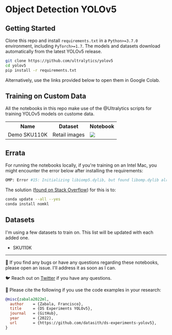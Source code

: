 # Object Detection YOLOv5

## Getting Started

Clone this repo and install `requirements.txt` in a `Python>=3.7.0` environment, 
including `PyTorch>=1.7`. The models and datasets download automatically from the
latest YOLOv5 release.

```bash
git clone https://github.com/ultralytics/yolov5
cd yolov5 
pip install -r requirements.txt
```

Alternatively, use the links provided below to open them in Google Colab.

## Training on Custom Data

All the notebooks in this repo make use of the @Ultralytics scripts for training 
YOLOv5 models on custome data.

<table class="tg">
  <tr>
    <th class="tg-yw4l"><b>Name</b></th>
    <th class="tg-yw4l"><b>Dataset</b></th>
    <th class="tg-yw4l"><b>Notebook</b></th>
  </tr>
  
  <tr>
    <td class="tg-yw4l">Demo SKU110K</td>
    <td class="tg-yw4l">Retail images</td>
    <td class="tg-yw4l"><a href="https://colab.research.google.com/github/datasith/ML-Notebooks-TensorFlow/blob/main/Intro_Computational_Graphs.ipynb">
      <img src="https://colab.research.google.com/assets/colab-badge.svg" width="" >
    </a></td>
  </tr>
  
</table>

## Errata

For running the notebooks locally, if you're training on an Intel Mac, you might 
encounter the error below after installing the requirements:

```bash
OMP: Error #15: Initializing libiomp5.dylib, but found libomp.dylib already initialized.
```

The solution ([found on Stack Overflow](https://stackoverflow.com/questions/53014306/error-15-initializing-libiomp5-dylib-but-found-libiomp5-dylib-already-initial)) for this is to:

```bash
conda update --all --yes
conda install nomkl
```

## Datasets

I'm using a few datasets to train on. This list will be updated with each added one.

- SKU110K

---

🐞 If you find any bugs or have any questions regarding these notebooks, please open an issue. I'll address it as soon as I can. 

🐦 Reach out on [Twitter](https://twitter.com/datasith) if you have any questions. 

🔗 Please cite the following if you use the code examples in your research:
```bibtex
@misc{zabala2022ml,
  author    = {Zabala, Francisco},
  title     = {DS Experiments YOLOv5},
  journal   = {GitHub},
  year      = {2022},
  url       = {https://github.com/datasith/ds-experiments-yolov5},
}
```
